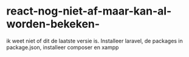 # react-nog-niet-af-maar-kan-al-worden-bekeken-
ik weet niet of dit de laatste versie is. Installeer laravel, de packages in package.json, installeer composer en xampp

